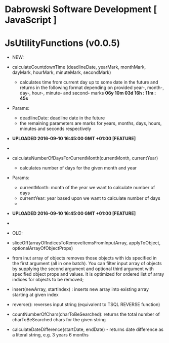 # Dabrowski Software Development [ JavaScript ] 
# JsUtilityFunctions (v0.0.5)

- NEW:
 - calculateCountdownTime (deadlineDate, yearMark, monthMark, dayMark, hourMark, minuteMark, secondMark)
   - calculates time from current day up to some date in the future and returns in the following format depending on provided year-, month-, day-, hour-, minute- and second- marks
    <strong>06y 10m 03d 16h : 11m : 45s</strong>
 - Params:
   - deadlineDate: deadline date in the future
    - the remaining parameters are marks for years, months, days, hours, minutes and seconds respectively
 - <strong>UPLOADED 2016-09-10 16:45:00 GMT +01:00 [FEATURE]</strong>
 - 
 - calculateNumberOfDaysForCurrentMonth(currentMonth, currentYear)
   - calculates number of days for the given month and year
 - Params:
   - currentMonth: month of the year we want to calculate number of days
   - currentYear: year based upon we want to calculate number of days
   - 
 - <strong>UPLOADED 2016-09-10 16:45:00 GMT +01:00 [FEATURE]</strong>
 - 
- OLD:
 - sliceOff(arrayOfIndicesToRemoveItemsFromInputArray, applyToObject, optionalArrayOfObjectProps)
  - from inut array of objects removes those objects with ids specified in the first argument (all in one batch). You can filter input array of objects by supplying the second argument and optional third argument with specified object props and values. It is optimized for ordered list of array indices for objects to be removed;
 - insert(newArray, startIndex) : inserts new array into existing array starting at given index

 - reverse(): reverses input string (equivalent to TSQL REVERSE function)

 - countNumberOfChars(charToBeSearched): returns the total number of charToBeSearched chars for the given string

 - calculateDateDifference(startDate, endDate) - returns date difference as a literal string, e.g.  3 years 6 months
